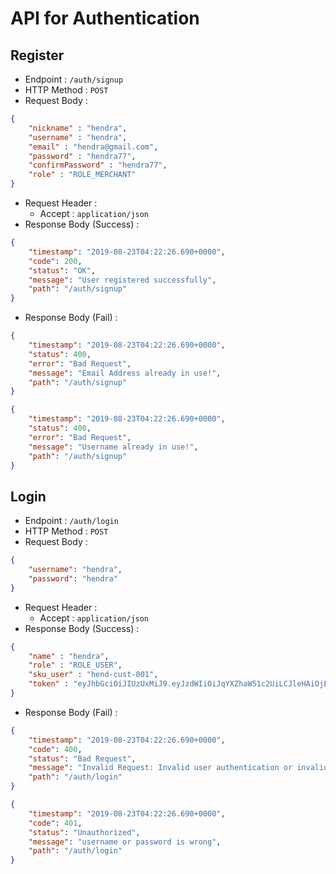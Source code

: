 # API for Authentication

## Register

+ Endpoint : ``/auth/signup``
+ HTTP Method : ``POST``
+ Request Body :

```json
{
    "nickname" : "hendra",
    "username" : "hendra",
    "email" : "hendra@gmail.com",
    "password" : "hendra77",
    "confirmPassword" : "hendra77",
    "role" : "ROLE_MERCHANT"
}
```

+ Request Header :
  + Accept : ``application/json``
+ Response Body (Success) :

```json
{
    "timestamp": "2019-08-23T04:22:26.690+0000",
    "code": 200,
    "status": "OK",
    "message": "User registered successfully",
    "path": "/auth/signup"
}
```

+ Response Body (Fail) :

```json
{
    "timestamp": "2019-08-23T04:22:26.690+0000",
    "status": 400,
    "error": "Bad Request",
    "message": "Email Address already in use!",
    "path": "/auth/signup"
}
```

```json
{
    "timestamp": "2019-08-23T04:22:26.690+0000",
    "status": 400,
    "error": "Bad Request",
    "message": "Username already in use!",
    "path": "/auth/signup"
}
```

## Login

+ Endpoint : ``/auth/login``
+ HTTP Method : ``POST``
+ Request Body :

```json
{
    "username": "hendra",
    "password": "hendra"
}
```

+ Request Header :
  + Accept : ``application/json``
+ Response Body (Success) :

```json
{
    "name" : "hendra",
    "role" : "ROLE_USER",
    "sku_user" : "hend-cust-001",
    "token" : "eyJhbGciOiJIUzUxMiJ9.eyJzdWIiOiJqYXZhaW51c2UiLCJleHAiOjE1NjY1NTE5ODksImlhdCI6MTU2NjUzMzk4OX0.Kvx2VZkmckMexnTwK8A3vHSDar3J-K-dCrkJ2jmQtKdAWbw1dAjJ34WXCQXs-WO23OQPTqVF36E1STEhGZFZfg"
}
```

+ Response Body (Fail) :

```json
{
    "timestamp": "2019-08-23T04:22:26.690+0000",
    "code": 400,
    "status": "Bad Request",
    "message": "Invalid Request: Invalid user authentication or invalid request format",
    "path": "/auth/login"
}
```

```json
{
    "timestamp": "2019-08-23T04:22:26.690+0000",
    "code": 401,
    "status": "Unauthorized",
    "message": "username or password is wrong",
    "path": "/auth/login"
}
```
